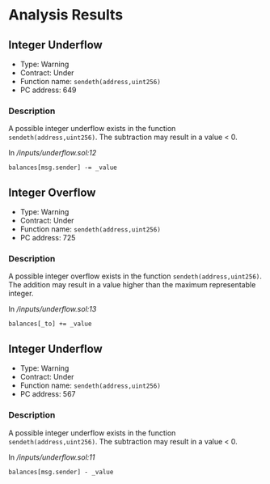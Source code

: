 # Analysis Results
## Integer Underflow
- Type: Warning
- Contract: Under
- Function name: `sendeth(address,uint256)`
- PC address: 649

### Description
A possible integer underflow exists in the function `sendeth(address,uint256)`.
The subtraction may result in a value < 0.

In *<TESTDATA>/inputs/underflow.sol:12*

```
balances[msg.sender] -= _value
```
## Integer Overflow 
- Type: Warning
- Contract: Under
- Function name: `sendeth(address,uint256)`
- PC address: 725

### Description
A possible integer overflow exists in the function `sendeth(address,uint256)`.
The addition may result in a value higher than the maximum representable integer.

In *<TESTDATA>/inputs/underflow.sol:13*

```
balances[_to] += _value
```
## Integer Underflow
- Type: Warning
- Contract: Under
- Function name: `sendeth(address,uint256)`
- PC address: 567

### Description
A possible integer underflow exists in the function `sendeth(address,uint256)`.
The subtraction may result in a value < 0.

In *<TESTDATA>/inputs/underflow.sol:11*

```
balances[msg.sender] - _value
```
